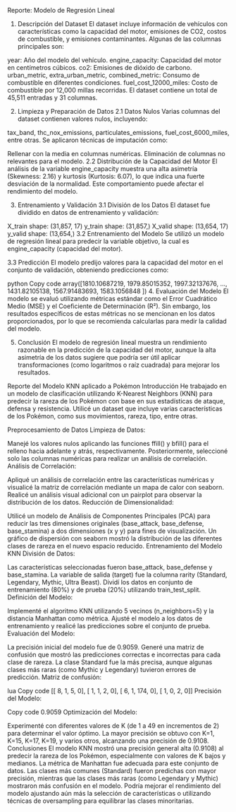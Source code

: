 Reporte: Modelo de Regresión Lineal
1. Descripción del Dataset
El dataset incluye información de vehículos con características como la capacidad del motor, emisiones de CO2, costos de combustible, y emisiones contaminantes. Algunas de las columnas principales son:

year: Año del modelo del vehículo.
engine_capacity: Capacidad del motor en centímetros cúbicos.
co2: Emisiones de dióxido de carbono.
urban_metric, extra_urban_metric, combined_metric: Consumo de combustible en diferentes condiciones.
fuel_cost_12000_miles: Costo de combustible por 12,000 millas recorridas.
El dataset contiene un total de 45,511 entradas y 31 columnas.

2. Limpieza y Preparación de Datos
2.1 Datos Nulos
Varias columnas del dataset contienen valores nulos, incluyendo:

tax_band, thc_nox_emissions, particulates_emissions, fuel_cost_6000_miles, entre otras.
Se aplicaron técnicas de imputación como:

Rellenar con la media en columnas numéricas.
Eliminación de columnas no relevantes para el modelo.
2.2 Distribución de la Capacidad del Motor
El análisis de la variable engine_capacity muestra una alta asimetría (Skewness: 2.16) y kurtosis (Kurtosis: 6.07), lo que indica una fuerte desviación de la normalidad. Este comportamiento puede afectar el rendimiento del modelo.

3. Entrenamiento y Validación
3.1 División de los Datos
El dataset fue dividido en datos de entrenamiento y validación:

X_train shape: (31,857, 17)
y_train shape: (31,857,)
X_valid shape: (13,654, 17)
y_valid shape: (13,654,)
3.2 Entrenamiento del Modelo
Se utilizó un modelo de regresión lineal para predecir la variable objetivo, la cual es engine_capacity (capacidad del motor).

3.3 Predicción
El modelo predijo valores para la capacidad del motor en el conjunto de validación, obteniendo predicciones como:

python
Copy code
array([1810.10687219, 1979.85015352, 1997.32137676, ..., 1431.82105138, 1567.91483693, 1583.1056848 ])
4. Evaluación del Modelo
El modelo se evaluó utilizando métricas estándar como el Error Cuadrático Medio (MSE) y el Coeficiente de Determinación (R²). Sin embargo, los resultados específicos de estas métricas no se mencionan en los datos proporcionados, por lo que se recomienda calcularlas para medir la calidad del modelo.

5. Conclusión
El modelo de regresión lineal muestra un rendimiento razonable en la predicción de la capacidad del motor, aunque la alta asimetría de los datos sugiere que podría ser útil aplicar transformaciones (como logaritmos o raíz cuadrada) para mejorar los resultados.



Reporte del Modelo KNN aplicado a Pokémon
Introducción
He trabajado en un modelo de clasificación utilizando K-Nearest Neighbors (KNN) para predecir la rareza de los Pokémon con base en sus estadísticas de ataque, defensa y resistencia. Utilicé un dataset que incluye varias características de los Pokémon, como sus movimientos, rareza, tipo, entre otras.

Preprocesamiento de Datos
Limpieza de Datos:

Manejé los valores nulos aplicando las funciones ffill() y bfill() para el relleno hacia adelante y atrás, respectivamente.
Posteriormente, seleccioné solo las columnas numéricas para realizar un análisis de correlación.
Análisis de Correlación:

Apliqué un análisis de correlación entre las características numéricas y visualicé la matriz de correlación mediante un mapa de calor con seaborn.
Realicé un análisis visual adicional con un pairplot para observar la distribución de los datos.
Reducción de Dimensionalidad:

Utilicé un modelo de Análisis de Componentes Principales (PCA) para reducir las tres dimensiones originales (base_attack, base_defense, base_stamina) a dos dimensiones (x y y) para fines de visualización.
Un gráfico de dispersión con seaborn mostró la distribución de las diferentes clases de rareza en el nuevo espacio reducido.
Entrenamiento del Modelo KNN
División de Datos:

Las características seleccionadas fueron base_attack, base_defense y base_stamina. La variable de salida (target) fue la columna rarity (Standard, Legendary, Mythic, Ultra Beast).
Dividí los datos en conjunto de entrenamiento (80%) y de prueba (20%) utilizando train_test_split.
Definición del Modelo:

Implementé el algoritmo KNN utilizando 5 vecinos (n_neighbors=5) y la distancia Manhattan como métrica.
Ajusté el modelo a los datos de entrenamiento y realicé las predicciones sobre el conjunto de prueba.
Evaluación del Modelo:

La precisión inicial del modelo fue de 0.9059.
Generé una matriz de confusión que mostró las predicciones correctas e incorrectas para cada clase de rareza. La clase Standard fue la más precisa, aunque algunas clases más raras (como Mythic y Legendary) tuvieron errores de predicción.
Matriz de confusión:

lua
Copy code
[[  8,   1,   5,   0],
 [  1,   1,   2,   0],
 [  6,   1, 174,   0],
 [  1,   0,   2,   0]]
Precisión del Modelo:

Copy code
0.9059
Optimización del Modelo:

Experimenté con diferentes valores de K (de 1 a 49 en incrementos de 2) para determinar el valor óptimo.
La mayor precisión se obtuvo con K=1, K=15, K=17, K=19, y varios otros, alcanzando una precisión de 0.9108.
Conclusiones
El modelo KNN mostró una precisión general alta (0.9108) al predecir la rareza de los Pokémon, especialmente con valores de K bajos y medianos.
La métrica de Manhattan fue adecuada para este conjunto de datos.
Las clases más comunes (Standard) fueron predichas con mayor precisión, mientras que las clases más raras (como Legendary y Mythic) mostraron más confusión en el modelo.
Podría mejorar el rendimiento del modelo ajustando aún más la selección de características o utilizando técnicas de oversampling para equilibrar las clases minoritarias.
